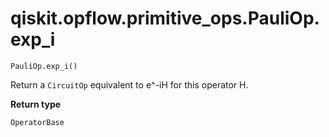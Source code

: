# qiskit.opflow\.primitive\_ops.PauliOp.exp\_i

`PauliOp.exp_i()`

Return a `CircuitOp` equivalent to e^-iH for this operator H.

**Return type**

`OperatorBase`
